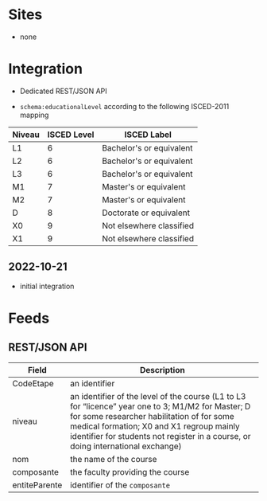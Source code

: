 # Sites

* none

# Integration

* Dedicated REST/JSON API

-  `schema:educationalLevel` according to the following ISCED-2011 mapping

| Niveau | ISCED Level | ISCED Label               |
| ------ | ----------- | ------------------------- |
| L1     | 6           | Bachelor's or  equivalent |
| L2     | 6           | Bachelor's or  equivalent |
| L3     | 6           | Bachelor's or  equivalent |
| M1     | 7           | Master's or  equivalent   |
| M2     | 7           | Master's or  equivalent   |
| D      | 8           | Doctorate or  equivalent  |
| X0     | 9           | Not elsewhere classified  |
| X1     | 9           | Not elsewhere classified  |

## 2022-10-21

* initial integration

# Feeds

## REST/JSON API

| Field         | Description                                                  |
| ------------- | ------------------------------------------------------------ |
| CodeEtape     | an identifier                                                |
| niveau        | an identifier of the level of the course (L1 to L3 for “licence” year one to 3; M1/M2 for Master; D for some researcher habilitation of for some medical formation; X0 and X1 regroup mainly identifier for students not register in a course, or doing international exchange) |
| nom           | the name of the course                                       |
| composante    | the faculty providing the course                             |
| entiteParente | identifier of the `composante`                               |

```http

```

```json

```